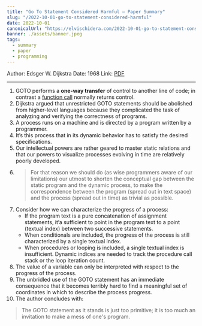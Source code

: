 ```yaml
---
title: "Go To Statement Considered Harmful — Paper Summary"
slug: "/2022-10-01-go-to-statement-considered-harmful"
date: 2022-10-01
canonicalUrl: "https://elvischidera.com/2022-10-01-go-to-statement-considered-harmful/"
banner: ./assets/banner.jpeg
tags:
  - summary
  - paper
  - programming
---
```


Author: Edsger W. Dijkstra
Date: 1968
Link: [PDF](https://homepages.cwi.nl/~storm/teaching/reader/Dijkstra68.pdf) 

-----

1. GOTO performs a **one-way transfer** of control to another line of code; in contrast a  [function call](https://en.m.wikipedia.org/wiki/Subroutine)  normally returns control.
2. Dijkstra argued that unrestricted GOTO statements should be abolished from higher-level languages because they complicated the task of analyzing and verifying the correctness of programs.
3. A process runs on a machine and is directed by a program written by a programmer.
4. It’s this process that in its dynamic behavior has to satisfy the desired specifications.
5. Our intellectual powers are rather geared to master static relations and that our powers to visualize processes evolving in time are relatively poorly developed.
6. > For that reason we should do (as wise programmers aware of our limitations) our utmost to shorten the conceptual gap between the static program and the dynamic process, to make the correspondence between the program (spread out in text space) and the process (spread out in time) as trivial as possible.
7. Consider how we can characterize the progress of a process:
    * If the program text is a pure concatenation of assignment statements, it‘a sufficient to point in the program text to a point (textual index) between two successive statements.
    * When conditionals are included, the progress of the process is still characterized by a single textual index.
    * When procedures or looping is included, a single textual index is insufficient. Dynamic indices are needed to track the procedure call stack or the loop iteration count.
9. The value of a variable can only be interpreted with respect to the progress of the process.
10. The unbridled use of the GOTO statement has an immediate consequence that it becomes terribly hard to find a meaningful set of coordinates in which to describe the process progress.
11. The author concludes with:
> The GOTO statement as it stands is just too primitive; it is too much an invitation to make a mess of one's program.  